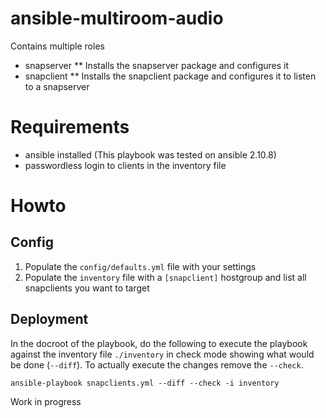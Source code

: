 # ansible-multiroom-audio

Contains multiple roles
* snapserver
** Installs the snapserver package and configures it
* snapclient
** Installs the snapclient package and configures it to listen to a snapserver
# Requirements
- ansible installed (This playbook was tested on ansible 2.10.8)
- passwordless login to clients in the inventory file

# Howto
## Config
1) Populate the `config/defaults.yml` file with your settings
2) Populate the `inventory` file with a `[snapclient]` hostgroup and list all snapclients you want to target

## Deployment
In the docroot of the playbook, do the following to execute the playbook against the inventory file `./inventory` in check mode showing what would be done (`--diff`).
To actually execute the changes remove the `--check`.
```
ansible-playbook snapclients.yml --diff --check -i inventory
```

Work in progress
